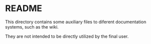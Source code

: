 # README

This directory contains some auxiliary files to diferent documentation systems, such as the wiki. 

They are not intended to be directly utilized by the final user.
